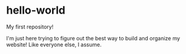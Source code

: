 # hello-world
My first repository!

I'm just here trying to figure out the best way to build and organize my website! Like everyone else, I assume. 
